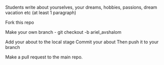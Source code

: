 Students write about yourselves, your dreams, hobbies, passions, dream vacation etc (at least 1 paragraph)

Fork this repo

Make your own branch - git checkout -b ariel_avshalom

Add your about to the local stage
Commit your about
Then push it to your branch

Make a pull request to the main repo.
